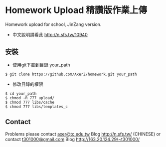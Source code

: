 Homework Upload 精讚版作業上傳
=========

Homework upload for school, JinZang version.

  - 中文說明請看此 http://n.sfs.tw/10940

安裝
-

+  使用git下載到目錄 your_path
```
$ git clone https://github.com/AxerZ/homework.git your_path
```

+  修改目錄的權限
```
$ cd your_path
$ chmod -R 777 upload/
$ chmod 777 libs/cache
$ chmod 777 libs/templates_c
```
Contact
-----------
Problems please contact axer@tc.edu.tw  Blog http://n.sfs.tw/ (CHINESE)
or contact t301000@gmail.com Blog http://163.20.124.29/~t301000/ 
